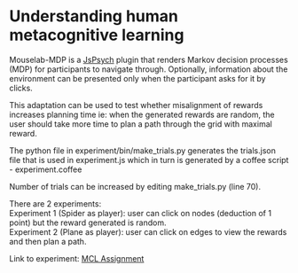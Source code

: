 # Understanding human metacognitive learning
Mouselab-MDP is a [JsPsych](https://github.com/jodeleeuw/jsPsych/) plugin that renders Markov decision processes (MDP) for participants to navigate through. Optionally, information about the environment can be presented only when the participant asks for it by clicks.

This adaptation can be used to test whether misalignment of rewards increases planning time ie: when the generated rewards are random, the user should take more time to plan a path through the grid with maximal reward.

The python file in experiment/bin/make_trials.py generates the trials.json file that is used in experiment.js which in turn is generated by a coffee script - experiment.coffee

Number of trials can be increased by editing make_trials.py (line 70).

There are 2 experiments: \
Experiment 1 (Spider as player): user can click on nodes (deduction of 1 point) but the reward generated is random.\
Experiment 2 (Plane as player): user can click on edges to view the rewards and then plan a path.

Link to experiment: [MCL Assignment](http://167.172.106.143/publix/4/start?batchId=4&generalMultiple)


